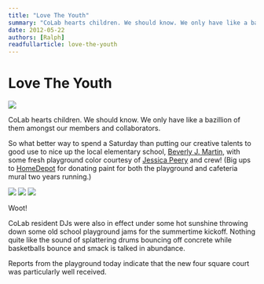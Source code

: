 ```yaml
---
title: "Love The Youth"
summary: "CoLab hearts children. We should know. We only have like a bazillion of them amongst our members and collaborators. So what better way to spend a Saturday than putting our creative talents to good use?"
date: 2012-05-22
authors: [Ralph]
readfullarticle: love-the-youth
---
```


# Love The Youth

<img src="/assets/img/blog/2012-05-22_1.jpg" class="center-element">

CoLab hearts children.  We should know.  We only have like a bazillion of them amongst our members and collaborators.

So what better way to spend a Saturday than putting our creative talents to good use to nice up the local elementary school, [Beverly J. Martin](http://www.icsd.k12.ny.us/bjm/), with some fresh playground color courtesy of [Jessica Peery](http://colab.coop/team) and crew! (Big ups to [HomeDepot](http://www.homedepot.com/) for donating paint for both the playground and cafeteria mural two years running.)

<img src="/assets/img/blog/2012-05-22_2.jpg"> <img src="/assets/img/blog/2012-05-22_3.jpg"> <img src="/assets/img/blog/2012-05-22_4.jpg">

Woot!

CoLab resident DJs were also in effect under some hot sunshine throwing down some old school playground jams for the summertime kickoff. Nothing quite like the sound of splattering drums bouncing off concrete while basketballs bounce and smack is talked in abundance.

Reports from the playground today indicate that the new four square court was particularly well received.
